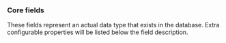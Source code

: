 ### Core fields

These fields represent an actual data type that exists in the database. Extra configurable properties will be listed below the field description.